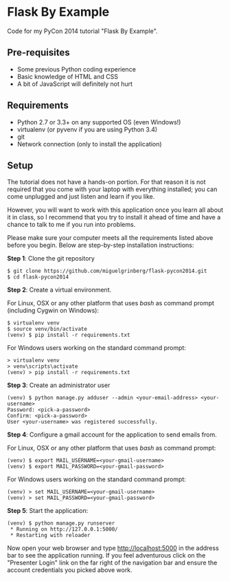 Flask By Example
================

Code for my PyCon 2014 tutorial "Flask By Example".

Pre-requisites
--------------

- Some previous Python coding experience
- Basic knowledge of HTML and CSS
- A bit of JavaScript will definitely not hurt

Requirements
------------

- Python 2.7 or 3.3+ on any supported OS (even Windows!)
- virtualenv (or pyvenv if you are using Python 3.4)
- git
- Network connection (only to install the application)

Setup
-----

The tutorial does not have a hands-on portion. For that reason it is not required that you come with your laptop with everything installed; you can come unplugged and just listen and learn if you like.

However, you will want to work with this application once you learn all about it in class, so I recommend that you try to install it ahead of time and have a chance to talk to me if you run into problems.

Please make sure your computer meets all the requirements listed above before you begin. Below are step-by-step installation instructions:

**Step 1**: Clone the git repository

    $ git clone https://github.com/miguelgrinberg/flask-pycon2014.git
    $ cd flask-pycon2014

**Step 2**: Create a virtual environment.

For Linux, OSX or any other platform that uses *bash* as command prompt (including Cygwin on Windows):

    $ virtualenv venv
    $ source venv/bin/activate
    (venv) $ pip install -r requirements.txt

For Windows users working on the standard command prompt:

    > virtualenv venv
    > venv\scripts\activate
    (venv) > pip install -r requirements.txt

**Step 3**: Create an administrator user

    (venv) $ python manage.py adduser --admin <your-email-address> <your-username>
    Password: <pick-a-password>
    Confirm: <pick-a-password>
    User <your-username> was registered successfully.

**Step 4**: Configure a gmail account for the application to send emails from.

For Linux, OSX or any other platform that uses *bash* as command prompt:

    (venv) $ export MAIL_USERNAME=<your-gmail-username>
    (venv) $ export MAIL_PASSWORD=<your-gmail-password>

For Windows users working on the standard command prompt:

    (venv) > set MAIL_USERNAME=<your-gmail-username>
    (venv) > set MAIL_PASSWORD=<your-gmail-password>

**Step 5**: Start the application:

    (venv) $ python manage.py runserver
     * Running on http://127.0.0.1:5000/
     * Restarting with reloader

Now open your web browser and type [http://localhost:5000](http://localhost:5000) in the address bar to see the application running. If you feel adventurous click on the "Presenter Login" link on the far right of the navigation bar and ensure the account credentials you picked above work.
